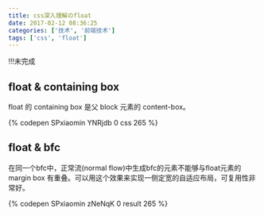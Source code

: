 ```yaml
---
title: css深入理解のfloat
date: 2017-02-12 08:36:25
categories: ['技术', '前端技术']
tags: ['css', 'float']
---
```


!!!未完成

## float & containing box

float 的 containing box 是父 block 元素的 content-box。

{% codepen SPxiaomin YNRjdb 0 css 265 %}

## float & bfc

在同一个bfc中，正常流(normal flow)中生成bfc的元素不能够与float元素的 margin box 有重叠。可以用这个效果来实现一侧定宽的自适应布局，可复用性非常好。

{% codepen SPxiaomin zNeNqK 0 result 265 %}
